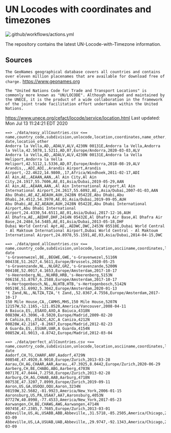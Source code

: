 # UN Locodes with coordinates and timezones 
![.github/workflows/actions.yml](https://github.com/marek5050/UN-Locode-with-Timezone/workflows/.github/workflows/actions.yml/badge.svg)

The repository contains the latest UN-Locode-with-Timezone information.


## Sources
`The GeoNames geographical database covers all countries and contains over eleven million placenames that are available for download free of charge.`
https://www.geonames.org


`The "United Nations Code for Trade and Transport Locations" is commonly more known as "UN/LOCODE". Although managed and maintained by the UNECE, it is the product of a wide collaboration in the framework of the joint trade facilitation effort undertaken within the United Nations.`

https://www.unece.org/cefact/locode/service/location.html
Last updated:  Mon Jul 13 11:24:21 EDT 2020
```
==> ./data/easy_allCountries.csv <==
name,country_code,subdivision,unlocode,location,coordinates,name_other,asciiname,latitude,longitude,country_code_other,subdivision_other,timezone,modification date,location_other
Andorra la Vella,AD,,ADALV,ALV,4230N 00131E,Andorra la Vella,Andorra la Vella,42.5078,1.5211,AD,07,Europe/Andorra,2020-03-03,ALV
Andorra la Vella,AD,,ADALV,ALV,4230N 00131E,Andorra la Vella Heliport,Andorra la Vella Heliport,42.5112,1.5336,AD,07,Europe/Andorra,2018-08-19,ALV
Arandis,,,ADI,ADI,,Arandis Airport,Arandis Airport,-22.4622,14.9800,,17,Africa/Windhoek,2011-02-17,ADI
Al Ain,AE,,AEAAN,AAN,,Al Ain City,Al Ain City,24.1917,55.7606,AE,01,Asia/Dubai,2019-05-29,AAN
Al Ain,AE,,AEAAN,AAN,,Al Ain International Airport,Al Ain International Airport,24.2617,55.6092,AE,,Asia/Dubai,2007-01-03,AAN
Abu Dhabi,AE,AZ,AEAUH,AUH,2428N 05422E,Abu Dhabi,Abu Dhabi,24.4512,54.3970,AE,01,Asia/Dubai,2019-09-05,AUH
Abu Dhabi,AE,AZ,AEAUH,AUH,2428N 05422E,Abu Dhabi International Airport,Abu Dhabi International Airport,24.4330,54.6511,AE,01,Asia/Dubai,2017-12-16,AUH
Al Dhafra,AE,,AEDHF,DHF,2414N 05432E,Al Dhafra Air Base,Al Dhafra Air Base,24.2484,54.5485,AE,01,Asia/Dubai,2013-05-18,DHF
Dubai World Central Apt,AE,,AEDWC,DWC,2453N 05510E,Dubai World Central - Al Maktoum International Airport,Dubai World Central - Al Maktoum International Airport,24.8978,55.1591,AE,03,Asia/Dubai,2014-04-15,DWC

==> ./data/good_allCountries.csv <==
name,country_code,subdivision,unlocode,location,asciiname,coordinates,latitude,longitude,timezone,modification date
's-Gravenwezel,BE,,BEGWE,GWE,'s-Gravenwezel,5116N 00433E,51.2627,4.5611,Europe/Brussels,2020-05-25
's-Gravenzande,NL,,NLGRZ,GRZ,'s-Gravenzande,5200N 00410E,52.0017,4.1653,Europe/Amsterdam,2017-10-17
's-Heerenberg,NL,,NLHRB,HRB,'s-Heerenberg,5153N 00615E,51.8767,6.2588,Europe/Amsterdam,2017-10-17
's-Hertogenbosch,NL,,NLHTB,HTB,'s-Hertogenbosch,5142N 00519E,51.6992,5.3042,Europe/Amsterdam,2020-01-13
't Zand,NL,,NLTZA,TZA,'t Zand,,52.8367,4.7556,Europe/Amsterdam,2017-10-17
150 Mile House,CA,,CAMHS,MHS,150 Mile House,5207N 12157W,52.1165,-121.8528,America/Vancouver,2008-04-11
A Baiuca,ES,,ESAXO,AXO,A Baiuca,4318N 00830W,43.3096,-8.5020,Europe/Madrid,2009-02-20
A Cañiza,ES,,ESA2C,A2C,A Caniza,4212N 00828W,42.2167,-8.2667,Europe/Madrid,2012-02-23
A Guarda,ES,,ESUAR,UAR,A Guarda,4154N 00852W,41.9013,-8.8742,Europe/Madrid,2012-03-04

==> ./data/perfect_allCountries.csv <==
name,country_code,subdivision,unlocode,location,asciiname,coordinates,latitude,longitude,timezone,modification date
Aadorf,CH,TG,CHARF,ARF,Aadorf,4729N 00854E,47.4920,8.9010,Europe/Zurich,2013-03-28
Aarau,CH,AG,CHAAR,AAR,Aarau,,47.3925,8.0442,Europe/Zurich,2020-06-29
Aarberg,CH,BE,CHABG,ABG,Aarberg,4703N 00717E,47.0444,7.2758,Europe/Zurich,2013-02-28
Aarburg,CH,AG,CHAAB,AAB,Aarburg,4718N 00753E,47.3207,7.8999,Europe/Zurich,2019-09-11
Aaron,US,GA,USOQU,OQU,Aaron,3234N 08159W,32.5682,-81.9923,America/New_York,2006-01-15
Aaronsburg,US,PA,USAA7,AA7,Aaronsburg,4053N 07727W,40.8998,-77.4533,America/New_York,2017-05-23
Aarwangen,CH,BE,CHAWG,AWG,Aarwangen,4714N 00745E,47.2385,7.7685,Europe/Zurich,2013-03-01
Abbeville,US,AL,USABB,ABB,Abbeville,,31.5718,-85.2505,America/Chicago,2017-03-09
Abbeville,US,LA,USUAB,UAB,Abbeville,,29.9747,-92.1343,America/Chicago,2017-03-09
```
